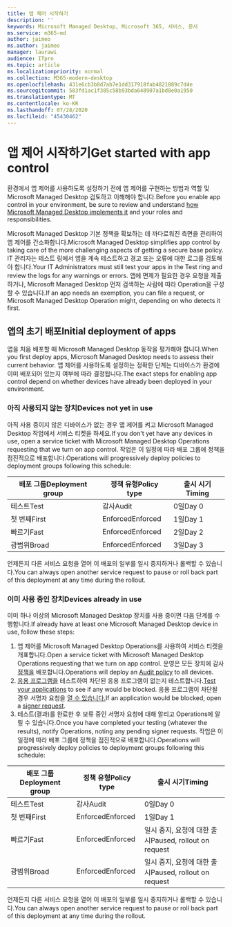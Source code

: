 ```yaml
---
title: 앱 제어 시작하기
description: ''
keywords: Microsoft Managed Desktop, Microsoft 365, 서비스, 문서
ms.service: m365-md
author: jaimeo
ms.author: jaimeo
manager: laurawi
audience: ITpro
ms.topic: article
ms.localizationpriority: normal
ms.collection: M365-modern-desktop
ms.openlocfilehash: 431e6cb3b8d7ab7e1dd317918fab4821889c7d4e
ms.sourcegitcommit: 583fd1ac1f385c58b93bda648907a1bd8e0a1950
ms.translationtype: MT
ms.contentlocale: ko-KR
ms.lasthandoff: 07/28/2020
ms.locfileid: "45430462"
---
```

# <a name="get-started-with-app-control"></a><span data-ttu-id="1fe57-103">앱 제어 시작하기</span><span class="sxs-lookup"><span data-stu-id="1fe57-103">Get started with app control</span></span>

<span data-ttu-id="1fe57-104">환경에서 앱 제어를 사용하도록 설정하기 전에 앱 [](../service-description/app-control.md) 제어를 구현하는 방법과 역할 및 Microsoft Managed Desktop 검토하고 이해해야 합니다.</span><span class="sxs-lookup"><span data-stu-id="1fe57-104">Before you enable app control in your environment, be sure to review and understand [how Microsoft Managed Desktop implements it](../service-description/app-control.md) and your roles and responsibilities.</span></span>

<span data-ttu-id="1fe57-105">Microsoft Managed Desktop 기본 정책을 확보하는 데 까다로워진 측면을 관리하여 앱 제어를 간소화합니다.</span><span class="sxs-lookup"><span data-stu-id="1fe57-105">Microsoft Managed Desktop simplifies app control by taking care of the more challenging aspects of getting a secure base policy.</span></span> <span data-ttu-id="1fe57-106">IT 관리자는 테스트 링에서 앱을 계속 테스트하고 경고 또는 오류에 대한 로그를 검토해야 합니다.</span><span class="sxs-lookup"><span data-stu-id="1fe57-106">Your IT Administrators must still test your apps in the Test ring and review the logs for any warnings or errors.</span></span> <span data-ttu-id="1fe57-107">앱에 면제가 필요한 경우 요청을 제출하거나, Microsoft Managed Desktop 먼저 검색하는 사람에 따라 Operation을 구성할 수 있습니다.</span><span class="sxs-lookup"><span data-stu-id="1fe57-107">If an app needs an exemption, you can file a request, or Microsoft Managed Desktop Operation might, depending on who detects it first.</span></span>

## <a name="initial-deployment-of-apps"></a><span data-ttu-id="1fe57-108">앱의 초기 배포</span><span class="sxs-lookup"><span data-stu-id="1fe57-108">Initial deployment of apps</span></span>

<span data-ttu-id="1fe57-109">앱을 처음 배포할 때 Microsoft Managed Desktop 동작을 평가해야 합니다.</span><span class="sxs-lookup"><span data-stu-id="1fe57-109">When you first deploy apps, Microsoft Managed Desktop needs to assess their current behavior.</span></span> <span data-ttu-id="1fe57-110">앱 제어를 사용하도록 설정하는 정확한 단계는 디바이스가 환경에 이미 배포되어 있는지 여부에 따라 결정됩니다.</span><span class="sxs-lookup"><span data-stu-id="1fe57-110">The exact steps for enabling app control depend on whether devices have already been deployed in your environment.</span></span>

### <a name="devices-not-yet-in-use"></a><span data-ttu-id="1fe57-111">아직 사용되지 않는 장치</span><span class="sxs-lookup"><span data-stu-id="1fe57-111">Devices not yet in use</span></span>

<span data-ttu-id="1fe57-112">아직 사용 중이지 않은 디바이스가 없는 경우 앱 제어를 켜고 Microsoft Managed Desktop 작업에서 서비스 티켓을 하세요.</span><span class="sxs-lookup"><span data-stu-id="1fe57-112">If you don't yet have any devices in use, open a service ticket with Microsoft Managed Desktop Operations requesting that we turn on app control.</span></span> <span data-ttu-id="1fe57-113">작업은 이 일정에 따라 배포 그룹에 정책을 점진적으로 배포합니다.</span><span class="sxs-lookup"><span data-stu-id="1fe57-113">Operations will progressively deploy policies to deployment groups following this schedule:</span></span>

|<span data-ttu-id="1fe57-114">배포 그룹</span><span class="sxs-lookup"><span data-stu-id="1fe57-114">Deployment group</span></span>  |<span data-ttu-id="1fe57-115">정책 유형</span><span class="sxs-lookup"><span data-stu-id="1fe57-115">Policy type</span></span>  |<span data-ttu-id="1fe57-116">출시 시기</span><span class="sxs-lookup"><span data-stu-id="1fe57-116">Timing</span></span>  |
|---------|---------|---------|
|<span data-ttu-id="1fe57-117">테스트</span><span class="sxs-lookup"><span data-stu-id="1fe57-117">Test</span></span>     |  <span data-ttu-id="1fe57-118">감사</span><span class="sxs-lookup"><span data-stu-id="1fe57-118">Audit</span></span>       |  <span data-ttu-id="1fe57-119">0일</span><span class="sxs-lookup"><span data-stu-id="1fe57-119">Day 0</span></span>       |
|<span data-ttu-id="1fe57-120">첫 번째</span><span class="sxs-lookup"><span data-stu-id="1fe57-120">First</span></span>     | <span data-ttu-id="1fe57-121">Enforced</span><span class="sxs-lookup"><span data-stu-id="1fe57-121">Enforced</span></span>        | <span data-ttu-id="1fe57-122">1일</span><span class="sxs-lookup"><span data-stu-id="1fe57-122">Day 1</span></span>        |
|<span data-ttu-id="1fe57-123">빠르기</span><span class="sxs-lookup"><span data-stu-id="1fe57-123">Fast</span></span>     | <span data-ttu-id="1fe57-124">Enforced</span><span class="sxs-lookup"><span data-stu-id="1fe57-124">Enforced</span></span>        |  <span data-ttu-id="1fe57-125">2일</span><span class="sxs-lookup"><span data-stu-id="1fe57-125">Day 2</span></span>       |
|<span data-ttu-id="1fe57-126">광범위</span><span class="sxs-lookup"><span data-stu-id="1fe57-126">Broad</span></span>     | <span data-ttu-id="1fe57-127">Enforced</span><span class="sxs-lookup"><span data-stu-id="1fe57-127">Enforced</span></span>        |  <span data-ttu-id="1fe57-128">3일</span><span class="sxs-lookup"><span data-stu-id="1fe57-128">Day 3</span></span>       |

<span data-ttu-id="1fe57-129">언제든지 다른 서비스 요청을 열어 이 배포의 일부를 일시 중지하거나 롤백할 수 있습니다.</span><span class="sxs-lookup"><span data-stu-id="1fe57-129">You can always open another service request to pause or roll back part of this deployment at any time during the rollout.</span></span>

### <a name="devices-already-in-use"></a><span data-ttu-id="1fe57-130">이미 사용 중인 장치</span><span class="sxs-lookup"><span data-stu-id="1fe57-130">Devices already in use</span></span>

<span data-ttu-id="1fe57-131">이미 하나 이상의 Microsoft Managed Desktop 장치를 사용 중이면 다음 단계를 수행합니다.</span><span class="sxs-lookup"><span data-stu-id="1fe57-131">If already have at least one Microsoft Managed Desktop device in use, follow these steps:</span></span>

1. <span data-ttu-id="1fe57-132">앱 제어를 Microsoft Managed Desktop Operations를 사용하여 서비스 티켓을 개표합니다.</span><span class="sxs-lookup"><span data-stu-id="1fe57-132">Open a service ticket with Microsoft Managed Desktop Operations requesting that we turn on app control.</span></span> <span data-ttu-id="1fe57-133">운영은 모든 장치에 감사 [정책을](../service-description/app-control.md#audit-policy) 배포합니다.</span><span class="sxs-lookup"><span data-stu-id="1fe57-133">Operations will deploy an [Audit policy](../service-description/app-control.md#audit-policy) to all devices.</span></span>
2. <span data-ttu-id="1fe57-134">[응용 프로그램을](../working-with-managed-desktop/work-with-app-control.md#add-a-new-app) 테스트하여 차단된 응용 프로그램이 없는지 테스트합니다.</span><span class="sxs-lookup"><span data-stu-id="1fe57-134">[Test your applications](../working-with-managed-desktop/work-with-app-control.md#add-a-new-app) to see if any would be blocked.</span></span> <span data-ttu-id="1fe57-135">응용 프로그램이 차단될 경우 서명자 요청을 [열 수 있습니다.](../working-with-managed-desktop/work-with-app-control.md#add-or-remove-a-trusted-signer)</span><span class="sxs-lookup"><span data-stu-id="1fe57-135">If an application would be blocked, open a [signer request](../working-with-managed-desktop/work-with-app-control.md#add-or-remove-a-trusted-signer).</span></span> 
3. <span data-ttu-id="1fe57-136">테스트(결과)를 완료한 후 보류 중인 서명자 요청에 대해 알리고 Operations에 알릴 수 있습니다.</span><span class="sxs-lookup"><span data-stu-id="1fe57-136">Once you have completed your testing (whatever the results), notify Operations, noting any pending signer requests.</span></span> <span data-ttu-id="1fe57-137">작업은 이 일정에 따라 배포 그룹에 정책을 점진적으로 배포합니다.</span><span class="sxs-lookup"><span data-stu-id="1fe57-137">Operations will progressively deploy policies to deployment groups following this schedule:</span></span>

|<span data-ttu-id="1fe57-138">배포 그룹</span><span class="sxs-lookup"><span data-stu-id="1fe57-138">Deployment group</span></span>  |<span data-ttu-id="1fe57-139">정책 유형</span><span class="sxs-lookup"><span data-stu-id="1fe57-139">Policy type</span></span>  |<span data-ttu-id="1fe57-140">출시 시기</span><span class="sxs-lookup"><span data-stu-id="1fe57-140">Timing</span></span>  |
|---------|---------|---------|
|<span data-ttu-id="1fe57-141">테스트</span><span class="sxs-lookup"><span data-stu-id="1fe57-141">Test</span></span>     |  <span data-ttu-id="1fe57-142">감사</span><span class="sxs-lookup"><span data-stu-id="1fe57-142">Audit</span></span>       |  <span data-ttu-id="1fe57-143">0일</span><span class="sxs-lookup"><span data-stu-id="1fe57-143">Day 0</span></span>       |
|<span data-ttu-id="1fe57-144">첫 번째</span><span class="sxs-lookup"><span data-stu-id="1fe57-144">First</span></span>     | <span data-ttu-id="1fe57-145">Enforced</span><span class="sxs-lookup"><span data-stu-id="1fe57-145">Enforced</span></span>        | <span data-ttu-id="1fe57-146">1일</span><span class="sxs-lookup"><span data-stu-id="1fe57-146">Day 1</span></span>        |
|<span data-ttu-id="1fe57-147">빠르기</span><span class="sxs-lookup"><span data-stu-id="1fe57-147">Fast</span></span>     | <span data-ttu-id="1fe57-148">Enforced</span><span class="sxs-lookup"><span data-stu-id="1fe57-148">Enforced</span></span>        |  <span data-ttu-id="1fe57-149">일시 중지, 요청에 대한 출시</span><span class="sxs-lookup"><span data-stu-id="1fe57-149">Paused, rollout on request</span></span>       |
|<span data-ttu-id="1fe57-150">광범위</span><span class="sxs-lookup"><span data-stu-id="1fe57-150">Broad</span></span>     | <span data-ttu-id="1fe57-151">Enforced</span><span class="sxs-lookup"><span data-stu-id="1fe57-151">Enforced</span></span>        |  <span data-ttu-id="1fe57-152">일시 중지, 요청에 대한 출시</span><span class="sxs-lookup"><span data-stu-id="1fe57-152">Paused, rollout on request</span></span>       |

<span data-ttu-id="1fe57-153">언제든지 다른 서비스 요청을 열어 이 배포의 일부를 일시 중지하거나 롤백할 수 있습니다.</span><span class="sxs-lookup"><span data-stu-id="1fe57-153">You can always open another service request to pause or roll back part of this deployment at any time during the rollout.</span></span>



